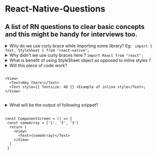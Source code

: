 # React-Native-Questions
<h2> A list of RN questions to clear basic concepts and this might be handy for interviews too. </h2>
<details>
<summary> Why do we use curly brace while importing some library? Eg: <code> import { Text, StyleSheet } from "react-native"; </code> </summary>
  </br>
Curcly braces are used to import small pieces of library. In above example we just want to make use of Text and StyleSheet component from react-native, so they are put in curly braces.
</details>

<details>
  <summary>Why didn't we use curly braces here ? <code>import React from "react";</code> </summary>
  </br>
    Because we wanted to import entire library and not part of react. 
</details>

<details>
  <summary>What is benefit of using StyleSheet object as opposed to inline styles ? </summary>
  </br>
    StyleSheet will validate all styles rules and give error straight away, whereas inline style will show warning in case of error.
    
  For e.g.  This will just show warning 
  </br>
  <blockquote><pre><code> <Text style={{ fontsize: 40 }}>Example of inline style</Text> </code> </pre> </blockquote> 
  This will throw error right away
            <blockquote><pre><code> 
 const styles = StyleSheet.create({
     textStyle: {
       fontsize: 30
     }
 })</code> </pre> </blockquote> 
</details>
<details>
<summary>
            Will this piece of code work?
            <pre><code>
&lt;View&gt;
  &lt;Text>Hey there!&lt;/Text&gt;
  &lt;Text style={{ fontsize: 40 }} &gt;Example of inline style&lt;/Text&gt;;
&lt;/View&gt;
</code> </pre></summary>
No. Text error will be thrown as Text strings must be rendered within Text component.
  Because here semi-colon in third line will be treated as text, and in React native all texts needs to be rendered inside Text tag.
    </details>
    <details>
        <summary>
            What will be the output of following snippet?
            <pre>
                <code>
const ComponentScreen = () => {
 const someArray = ['1', '2', '3']
  return (
    &lt;View&gt;
      &lt;Text&gt;{someArray}&lt;/Text&gt;
    &lt;/View&gt;
  )
 }
                </code>
            </pre>
        </summary>
  <b>Output : </b> 123 </br>
        A single string will be printed.
    </details>


